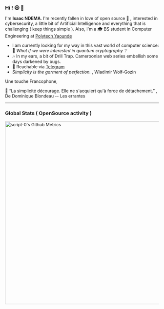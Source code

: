 ### Hi ! :smiley: 👋
I'm **Isaac NDEMA**. I'm recently fallen in love of open source :white_heart: , interested in cybersecurity, a little bit of Artificial Intelligence and everything that is challenging ( keep things simple ). Also, I'm a :mortar_board: BS student in Computer Engineering at [Polytech Yaounde](https://polytechnique.cm)
 - I am currently looking for my way in this vast world of computer science: :thought_balloon: *What if we were interested in quantum cryptography :grey_question:*
 - :notes: In my ears, a bit of Drill Trap. Cameroonian web series embellish some days darkened by bugs.
 - :speech_balloon: Reachable via [ Telegram ](https://t.me/IsaacNdema)
 - *Simplicity is the garment of perfection.* , Wladimir Wolf-Gozin

Une touche Francophone, 

:memo: “La simplicité décourage. Elle ne s'acquiert qu'à force de détachement.” , De Dominique Blondeau -- Les errantes

---
### Global Stats ( OpenSource activity )
<p>
    <img width="600"
         src="https://metrics.lecoq.io/script-0?id=script-0&template=classic" 
         alt="script-0's Github Metrics"
     />
</p>

<!--
### WakaTime Stats (Coding activity)
<p>
    <a href="https://wakatime.com/@script0" target="_blank">
        <img width="600" src="https://github.com/script-0/script-0/blob/main/images/stat.svg"
             alt="script-0's WakaTime Activity."/>
    </a>
</p>
-->

